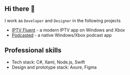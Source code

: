## Hi there 👋

I work as `Developer` and `Designer` in the following projects

- [IPTV Fluent](https://apps.microsoft.com/detail/9pkmdlwbc8zj?cid=githubprofilepage) - a modern IPTV app on Windows and Xbox
- [Podcasted](https://apps.microsoft.com/detail/9nxwgr2b1p26?cid=githubprofilepage) - a native Windows/Xbox podcast app

## Professional skills

- Tech stack: C#, Xaml, Node.js, Swift
- Design and prototype stack: Axure, Figma


<!--
**JimmyRespawn/JimmyRespawn** is a ✨ _special_ ✨ repository because its `README.md` (this file) appears on your GitHub profile.

Here are some ideas to get you started:

- 🔭 I’m currently working on ...
- 🌱 I’m currently learning ...
- 👯 I’m looking to collaborate on ...
- 🤔 I’m looking for help with ...
- 💬 Ask me about ...
- 📫 How to reach me: ...
- 😄 Pronouns: ...
- ⚡ Fun fact: ...
-->
